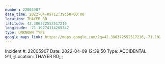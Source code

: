 ```yaml
---
number: 22005907
date_time: 2022-04-09T12:39:50+00:00
location: THAYER RD
latitude: 42.386372552517216
longitude: -71.19274114265347
type: UNKNOWN TYPE
google_maps_link: https://maps.google.com/?q=42.386372552517216,-71.19274114265347
---
```


Incident #: 22005907   Date: 2022-04-09 12:39:50   Type: ACCIDENTAL 911;;;Location: THAYER RD;;;
